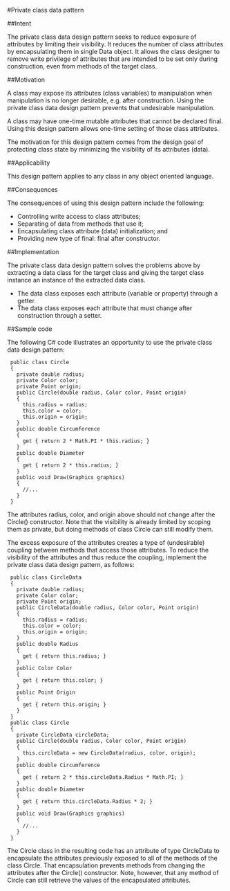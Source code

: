 #Private class data pattern

##Intent

The private class data design pattern seeks to reduce exposure of attributes by limiting their visibility. It reduces the number of class attributes by encapsulating them in single Data object. It allows the class designer to remove write privilege of attributes that are intended to be set only during construction, even from methods of the target class.

##Motivation

A class may expose its attributes (class variables) to manipulation when manipulation is no longer desirable, e.g. after construction. Using the private class data design pattern prevents that undesirable manipulation.

A class may have one-time mutable attributes that cannot be declared final. Using this design pattern allows one-time setting of those class attributes.

The motivation for this design pattern comes from the design goal of protecting class state by minimizing the visibility of its attributes (data).

##Applicability

This design pattern applies to any class in any object oriented language.

##Consequences

The consequences of using this design pattern include the following:

* Controlling write access to class attributes;
* Separating of data from methods that use it;
* Encapsulating class attribute (data) initialization; and
* Providing new type of final: final after constructor.

##Implementation

The private class data design pattern solves the problems above by extracting a data class for the target class and giving the target class instance an instance of the extracted data class.

* The data class exposes each attribute (variable or property) through a getter.
* The data class exposes each attribute that must change after construction through a setter.

##Sample code

The following C# code illustrates an opportunity to use the private class data design pattern:

	 public class Circle
	 {
	   private double radius;
	   private Color color;
	   private Point origin;
	   public Circle(double radius, Color color, Point origin)
	   {
	     this.radius = radius;
	     this.color = color;
	     this.origin = origin;
	   }
	   public double Circumference
	   {
	     get { return 2 * Math.PI * this.radius; }
	   }
	   public double Diameter
	   {
	     get { return 2 * this.radius; }
	   }
	   public void Draw(Graphics graphics)
	   {
	     //...
	   }
	 }
The attributes radius, color, and origin above should not change after the Circle() constructor. Note that the visibility is already limited by scoping them as private, but doing methods of class Circle can still modify them.

The excess exposure of the attributes creates a type of (undesirable) coupling between methods that access those attributes. To reduce the visibility of the attributes and thus reduce the coupling, implement the private class data design pattern, as follows:

	 public class CircleData
	 {
	   private double radius;
	   private Color color;
	   private Point origin;
	   public CircleData(double radius, Color color, Point origin)
	   {
	     this.radius = radius;
	     this.color = color;
	     this.origin = origin;
	   }
	   public double Radius
	   {
	     get { return this.radius; }
	   }
	   public Color Color
	   {
	     get { return this.color; }
	   }
	   public Point Origin
	   {
	     get { return this.origin; }
	   }
	 }
	 public class Circle
	 {
	   private CircleData circleData;
	   public Circle(double radius, Color color, Point origin)
	   {
	     this.circleData = new CircleData(radius, color, origin);
	   }
	   public double Circumference
	   {
	     get { return 2 * this.circleData.Radius * Math.PI; }
	   }
	   public double Diameter
	   {
	     get { return this.circleData.Radius * 2; }
	   }
	   public void Draw(Graphics graphics)
	   {
	     //...
	   }
	 }

The Circle class in the resulting code has an attribute of type CircleData to encapsulate the attributes previously exposed to all of the methods of the class Circle. That encapsulation prevents methods from changing the attributes after the Circle() constructor. Note, however, that any method of Circle can still retrieve the values of the encapsulated attributes.
